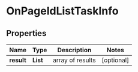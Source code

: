 # OnPageIdListTaskInfo


## Properties

| Name | Type | Description | Notes |
|------------ | ------------- | ------------- | -------------|
**result** | **List<OnPageIdListResultInfo>** | array of results |[optional]|